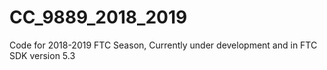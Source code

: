 # CC_9889_2018_2019
Code for 2018-2019 FTC Season, Currently under development and in FTC SDK version 5.3